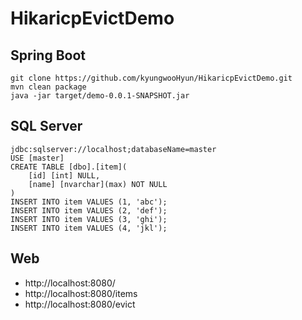 # HikaricpEvictDemo
## Spring Boot
```
git clone https://github.com/kyungwooHyun/HikaricpEvictDemo.git
mvn clean package
java -jar target/demo-0.0.1-SNAPSHOT.jar
```
## SQL Server
```
jdbc:sqlserver://localhost;databaseName=master
USE [master]
CREATE TABLE [dbo].[item](
	[id] [int] NULL,
	[name] [nvarchar](max) NOT NULL
)
INSERT INTO item VALUES (1, 'abc');
INSERT INTO item VALUES (2, 'def');
INSERT INTO item VALUES (3, 'ghi');
INSERT INTO item VALUES (4, 'jkl');
```
## Web
- http://localhost:8080/
- http://localhost:8080/items
- http://localhost:8080/evict
